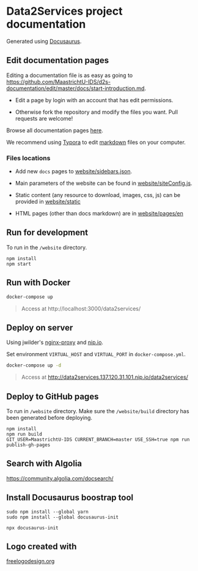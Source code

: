 # Data2Services project documentation

Generated using [Docusaurus](https://docusaurus.io/).

## Edit documentation pages

Editing a documentation file is as easy as going to https://github.com/MaastrichtU-IDS/d2s-documentation/edit/master/docs/start-introduction.md.

- Edit a page by login with an account that has edit permissions.

- Otherwise fork the repository and modify the files you want. Pull requests are welcome!

Browse all documentation pages [here](https://github.com/MaastrichtU-IDS/d2s-documentation/tree/master/docs).

We recommend using [Typora](https://typora.io/) to edit [markdown](https://github.com/adam-p/markdown-here/wiki/Markdown-Cheatsheet) files on your computer.

### Files locations

* Add new `docs` pages to [website/sidebars.json](https://github.com/MaastrichtU-IDS/d2s-documentation/blob/master/website/sidebars.json).

* Main parameters of the website can be found in [website/siteConfig.js](https://github.com/MaastrichtU-IDS/d2s-documentation/blob/master/website/siteConfig.js).

* Static content (any resource to download, images, css, js) can be provided in [website/static](https://github.com/MaastrichtU-IDS/d2s-documentation/tree/master/website/static)

* HTML pages (other than docs markdown) are in [website/pages/en](https://github.com/MaastrichtU-IDS/d2s-documentation/tree/master/website/pages/en)

## Run for development

To run in the `/website` directory.

```shell
npm install
npm start
```

## Run with Docker

```bash
docker-compose up
```

> Access at http://localhost:3000/data2services/

## Deploy on server

Using jwilder's [nginx-proxy](https://github.com/jwilder/nginx-proxy) and [nip.io](https://nip.io/).

Set environment `VIRTUAL_HOST` and `VIRTUAL_PORT` in `docker-compose.yml`.

```bash
docker-compose up -d
```

> Access at http://data2services.137.120.31.101.nip.io/data2services/

## Deploy to GitHub pages

To run in `/website` directory. Make sure the `/website/build` directory has been generated before deploying.

```shell
npm install
npm run build
GIT_USER=MaastrichtU-IDS CURRENT_BRANCH=master USE_SSH=true npm run publish-gh-pages
```

## Search with Algolia

https://community.algolia.com/docsearch/

## Install Docusaurus boostrap tool

```shell
sudo npm install --global yarn
sudo npm install --global docusaurus-init

npx docusaurus-init
```

## Logo created with

[freelogodesign.org](https://preview.freelogodesign.org/?lang=EN&name=&logo=4ecd9498-e2b0-4510-9ff4-54659e900382)

